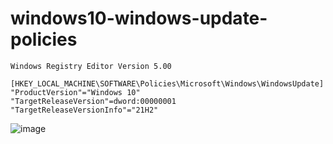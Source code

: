 # windows10-windows-update-policies

```reg
Windows Registry Editor Version 5.00

[HKEY_LOCAL_MACHINE\SOFTWARE\Policies\Microsoft\Windows\WindowsUpdate]
"ProductVersion"="Windows 10"
"TargetReleaseVersion"=dword:00000001
"TargetReleaseVersionInfo"="21H2"

```

![image](https://user-images.githubusercontent.com/1501327/160027519-c956f2fa-bf4d-440b-ac54-7b1e32808bea.png)
